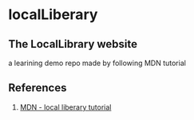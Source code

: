 # localLiberary
## The LocalLibrary website
a learining demo repo made by following MDN tutorial
## References
1. [MDN - local liberary tutorial](https://developer.mozilla.org/en-US/docs/Learn/Server-side/Express_Nodejs/Tutorial_local_library_website)
